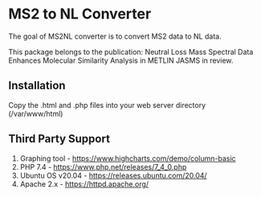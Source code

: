 # MS2 to NL Converter

The goal of MS2NL converter is to convert MS2 data to NL data. 

This package belongs to the publication:
Neutral Loss Mass Spectral Data Enhances Molecular Similarity Analysis in METLIN
JASMS in review.


## Installation

Copy the .html and .php files into your web server directory (/var/www/html)

## Third Party Support
1. Graphing tool - https://www.highcharts.com/demo/column-basic
2. PHP 7.4 - https://www.php.net/releases/7_4_0.php
3. Ubuntu OS v20.04 - https://releases.ubuntu.com/20.04/
4. Apache 2.x - https://httpd.apache.org/
